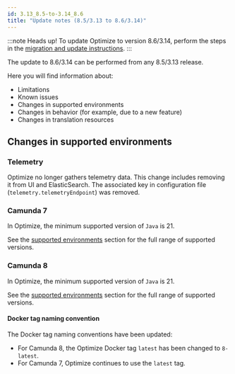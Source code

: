 ```yaml
---
id: 3.13_8.5-to-3.14_8.6
title: "Update notes (8.5/3.13 to 8.6/3.14)"
---
```


:::note Heads up!
To update Optimize to version 8.6/3.14, perform the steps in the [migration and update instructions](./instructions.md).
:::

The update to 8.6/3.14 can be performed from any 8.5/3.13 release.

Here you will find information about:

- Limitations
- Known issues
- Changes in supported environments
- Changes in behavior (for example, due to a new feature)
- Changes in translation resources

## Changes in supported environments

### Telemetry

Optimize no longer gathers telemetry data. This change includes removing it from UI and ElasticSearch. The associated key in configuration file (`telemetry.telemetryEndpoint`) was removed.

### Camunda 7

In Optimize, the minimum supported version of `Java` is 21.

See the [supported environments]($docs$/reference/supported-environments/#camunda-platform-7--optimize-version-matrix) section for the full range of supported versions.

### Camunda 8

In Optimize, the minimum supported version of `Java` is 21.

See the [supported environments]($docs$/reference/supported-environments/#component-requirements) section for the full range of supported versions.

#### Docker tag naming convention

The Docker tag naming conventions have been updated:

- For Camunda 8, the Optimize Docker tag `latest` has been changed to `8-latest`.
- For Camunda 7, Optimize continues to use the `latest` tag.
